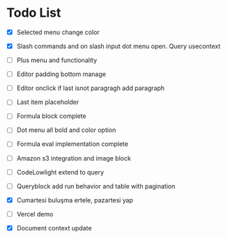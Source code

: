 <!-- markdownlint-disable -->
# Todo List

- [x] Selected menu change color

- [x] Slash commands and on slash input dot menu open. Query usecontext

- [ ] Plus menu and functionality

- [ ] Editor padding bottom manage

- [ ] Editor onclick if last isnot paragragh add paragraph

- [ ] Last item placeholder

- [ ] Formula block complete

- [ ] Dot menu all bold and color option

- [ ] Formula eval implementation complete

- [ ] Amazon s3 integration and image block

- [ ] CodeLowlight extend to query

- [ ] Queryblock add run behavior and table with pagination

- [x] Cumartesi buluşma ertele, pazartesi yap

- [ ] Vercel demo

- [x] Document context update